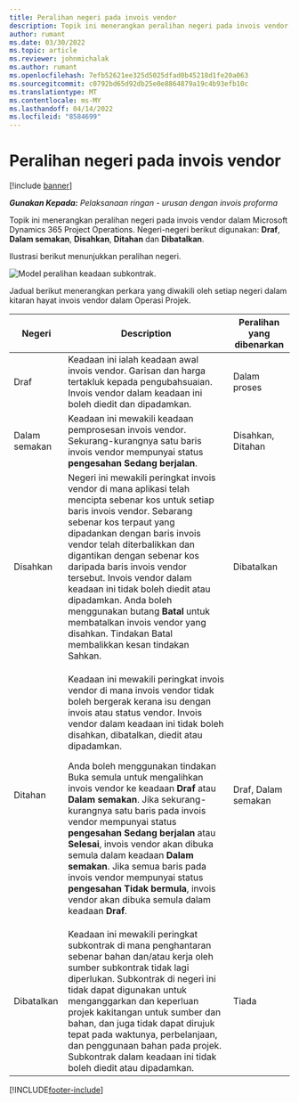 ```yaml
---
title: Peralihan negeri pada invois vendor
description: Topik ini menerangkan peralihan negeri pada invois vendor dalam Microsoft Dynamics 365 Project Operations.
author: rumant
ms.date: 03/30/2022
ms.topic: article
ms.reviewer: johnmichalak
ms.author: rumant
ms.openlocfilehash: 7efb52621ee325d5025dfad0b45218d1fe20a063
ms.sourcegitcommit: c0792bd65d92db25e0e8864879a19c4b93efb10c
ms.translationtype: MT
ms.contentlocale: ms-MY
ms.lasthandoff: 04/14/2022
ms.locfileid: "8584699"
---
```

# <a name="state-transitions-on-a-vendor-invoice"></a>Peralihan negeri pada invois vendor

[!include [banner](../../includes/dataverse-preview.md)]

_**Gunakan Kepada:** Pelaksanaan ringan - urusan dengan invois proforma_

Topik ini menerangkan peralihan negeri pada invois vendor dalam Microsoft Dynamics 365 Project Operations. Negeri-negeri berikut digunakan: **Draf**, **Dalam semakan**, **Disahkan**, **Ditahan** dan **Dibatalkan**.

Ilustrasi berikut menunjukkan peralihan negeri.

![Model peralihan keadaan subkontrak.](../media/VI_State_Model.jpg)

Jadual berikut menerangkan perkara yang diwakili oleh setiap negeri dalam kitaran hayat invois vendor dalam Operasi Projek.

| Negeri | Description | Peralihan yang dibenarkan |
| --- | --- | --- |
| Draf | Keadaan ini ialah keadaan awal invois vendor. Garisan dan harga tertakluk kepada pengubahsuaian. Invois vendor dalam keadaan ini boleh diedit dan dipadamkan. | Dalam proses |
| Dalam semakan | Keadaan ini mewakili keadaan pemprosesan invois vendor. Sekurang-kurangnya satu baris invois vendor mempunyai status **pengesahan Sedang berjalan**. | Disahkan, Ditahan |
| Disahkan | Negeri ini mewakili peringkat invois vendor di mana aplikasi telah mencipta sebenar kos untuk setiap baris invois vendor. Sebarang sebenar kos terpaut yang dipadankan dengan baris invois vendor telah diterbalikkan dan digantikan dengan sebenar kos daripada baris invois vendor tersebut. Invois vendor dalam keadaan ini tidak boleh diedit atau dipadamkan. Anda boleh menggunakan butang **Batal** untuk membatalkan invois vendor yang disahkan. Tindakan Batal membalikkan kesan tindakan Sahkan. | Dibatalkan |
| Ditahan | <p>Keadaan ini mewakili peringkat invois vendor di mana invois vendor tidak boleh bergerak kerana isu dengan invois atau status vendor. Invois vendor dalam keadaan ini tidak boleh disahkan, dibatalkan, diedit atau dipadamkan.</p><p>Anda boleh menggunakan tindakan Buka semula untuk mengalihkan invois vendor ke keadaan **Draf** atau **Dalam semakan**. Jika sekurang-kurangnya satu baris pada invois vendor mempunyai status **pengesahan Sedang berjalan** atau **Selesai**, invois vendor akan dibuka semula dalam keadaan **Dalam semakan**. Jika semua baris pada invois vendor mempunyai status **pengesahan Tidak bermula**, invois vendor akan dibuka semula dalam keadaan **Draf**.</p> | Draf, Dalam semakan |
| Dibatalkan | Keadaan ini mewakili peringkat subkontrak di mana penghantaran sebenar bahan dan/atau kerja oleh sumber subkontrak tidak lagi diperlukan. Subkontrak di negeri ini tidak dapat digunakan untuk menganggarkan dan keperluan projek kakitangan untuk sumber dan bahan, dan juga tidak dapat dirujuk tepat pada waktunya, perbelanjaan, dan penggunaan bahan pada projek. Subkontrak dalam keadaan ini tidak boleh diedit atau dipadamkan. | Tiada |

[!INCLUDE[footer-include](../../includes/footer-banner.md)]
